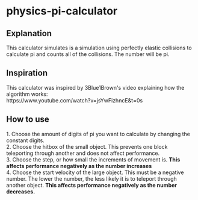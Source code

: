 # physics-pi-calculator
<h2>Explanation</h2>
This calculator simulates is a simulation using perfectly elastic collisions to calculate pi and counts all of the collisions. The number will be pi.<br>

<h2>Inspiration</h2>
This calculator was inspired by 3Blue1Brown's video explaining how the algorithm works:<br>
https://www.youtube.com/watch?v=jsYwFizhncE&t=0s<br>

<h2>How to use</h2>
1. Choose the amount of digits of pi you want to calculate by changing the constant digits.<br>
2. Choose the hitbox of the small object. This prevents one block teleporting through another and does not affect performance.<br>
3. Choose the step, or how small the increments of movement is. <b>This affects performance negatively as the number increases</b><br>
4. Choose the start velocity of the large object. This must be a negative number. The lower the number, the less likely it is to teleport through another object. <b>This affects performance negatively as the number decreases.</b>
